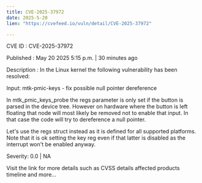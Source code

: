 ```yaml
---
title: CVE-2025-37972
date: 2025-5-20
lien: "https://cvefeed.io/vuln/detail/CVE-2025-37972"

---
```


CVE ID : CVE-2025-37972

Published :  May 20
2025
5:15 p.m. | 30 minutes ago

Description : In the Linux kernel
the following vulnerability has been resolved:

Input: mtk-pmic-keys - fix possible null pointer dereference

In mtk_pmic_keys_probe
the regs parameter is only set if the button is
parsed in the device tree. However
on hardware where the button is left
floating
that node will most likely be removed not to enable that
input. In that case the code will try to dereference a null pointer.

Let's use the regs struct instead as it is defined for all supported
platforms. Note that it is ok setting the key reg even if that latter is
disabled as the interrupt won't be enabled anyway.

Severity: 0.0 | NA

Visit the link for more details
such as CVSS details
affected products
timeline
and more...

